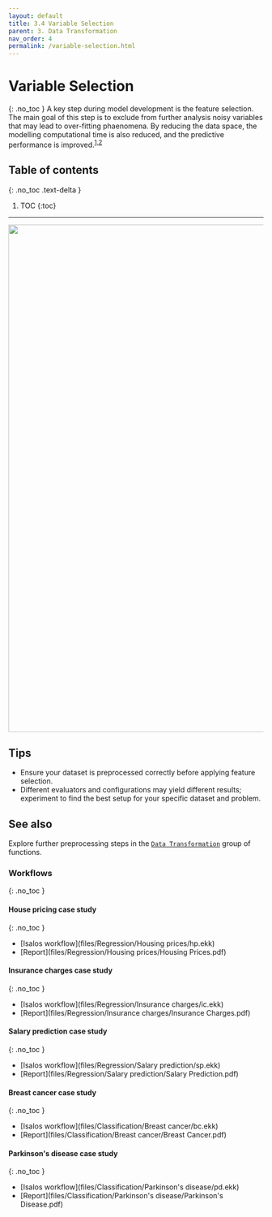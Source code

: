 ```yaml
---
layout: default
title: 3.4 Variable Selection
parent: 3. Data Transformation
nav_order: 4
permalink: /variable-selection.html
---
```


# Variable Selection
{: .no_toc }
A key step during model development is the feature selection. The main goal of this step is to exclude from further analysis noisy variables that may lead to over-fitting phaenomena. By reducing the data space, the modelling computational time is also reduced, and the predictive performance is improved.<sup>[1,2](#references-variable-selection)</sup>

## Table of contents
{: .no_toc .text-delta }


1. TOC
{:toc}

---

<div style="text-align: center;">
<img src="images/icons/under_construction.svg" alt="a" width="1500" height="1000" class="img-responsive">
</div>

<!--## Best First

Use the `Best First` variable selection by browsing in the top ribbon: 

| Data Transformation $$\rightarrow$$ Variable Selection $$\rightarrow$$ Best First |

### Input
{: .no_toc }

### Configuration
{: .no_toc }

|**Target Column**| Text |
|**Select Direction**| Text |
|**#Nodes before termination**| Text |

### Output
{: .no_toc }

### Example
{: .no_toc }

##### Input
{: .no_toc }

##### Configuration
{: .no_toc }

##### Output
{: .no_toc }

---

## Stepwise

Use the `Stepwise` variable selection by browsing in the top ribbon: 

| Data Transformation $$\rightarrow$$ Variable Selection $$\rightarrow$$ Stepwise |

### Input
{: .no_toc }

### Configuration
{: .no_toc }

|**Select Target Column**| Text |
|**Select Method**| Text |
|**Select Model**| Text |
|**Threshold**| Text |

### Output
{: .no_toc }

### Example
{: .no_toc }

##### Input
{: .no_toc }

##### Configuration
{: .no_toc }

##### Output
{: .no_toc }

---

## Regression Analysis

Use the `Regression Analysis` variable selection by browsing in the top ribbon: 

| Data Transformation $$\rightarrow$$ Variable Selection $$\rightarrow$$ Regression Analysis |

### Input
{: .no_toc }

### Configuration
{: .no_toc }

|**Significance Level (α)**| Text |
|**Select Intercept Column**| Text |

### Output
{: .no_toc }

### Example
{: .no_toc }

##### Input
{: .no_toc }

##### Configuration
{: .no_toc }

##### Output
{: .no_toc }
---

-->

## Tips
* Ensure your dataset is preprocessed correctly before applying feature selection.
* Different evaluators and configurations may yield different results; experiment to find the best setup for your specific dataset and problem.

## See also
Explore further preprocessing steps in the [`Data Transformation`](https://www.docs.isalos.novamechanics.com/data-transformation.html) group of functions.

### Workflows
{: .no_toc }

#### House pricing case study
{: .no_toc }
* [Isalos workflow](files/Regression/Housing prices/hp.ekk)
* [Report](files/Regression/Housing prices/Housing Prices.pdf)

#### Insurance charges case study
{: .no_toc }
* [Isalos workflow](files/Regression/Insurance charges/ic.ekk)
* [Report](files/Regression/Insurance charges/Insurance Charges.pdf)

#### Salary prediction case study
{: .no_toc }
* [Isalos workflow](files/Regression/Salary prediction/sp.ekk)
* [Report](files/Regression/Salary prediction/Salary Prediction.pdf)

#### Breast cancer case study
{: .no_toc }
* [Isalos workflow](files/Classification/Breast cancer/bc.ekk)
* [Report](files/Classification/Breast cancer/Breast Cancer.pdf)

#### Parkinson's disease case study
{: .no_toc }
* [Isalos workflow](files/Classification/Parkinson's disease/pd.ekk)
* [Report](files/Classification/Parkinson's disease/Parkinson's Disease.pdf)

<!--## References {#references-variable-selection}
1. Witten Ian H and Frank, Eibe and Hall, Mark A and Pal CJ. Data Mining: Practical Machine Learning Tools and Techniques. Fourth. Morgan Kaufmann; 2011. [doi.org/10.1016/C2009-0-19715-5](https://doi.org/10.1016/C2009-0-19715-5).
1. Varsou D-D, Afantitis A, Tsoumanis A, Papadiamantis AG, Valsami‐Jones E, Lynch I, et al. Zeta‐Potential Read‐Across Model Utilizing Nanodescriptors Extracted via the NanoXtract Image Analysis Tool Available on the Enalos Nanoinformatics Cloud Platform. Small 2020;16:1906588. [doi.org/10.1002/smll.201906588](https://doi.org/10.1002/smll.201906588).

---

## Version History
Introduced in Isalos Analytics Platform v0.3.2

_Instructions last updated on July 2024_

-->